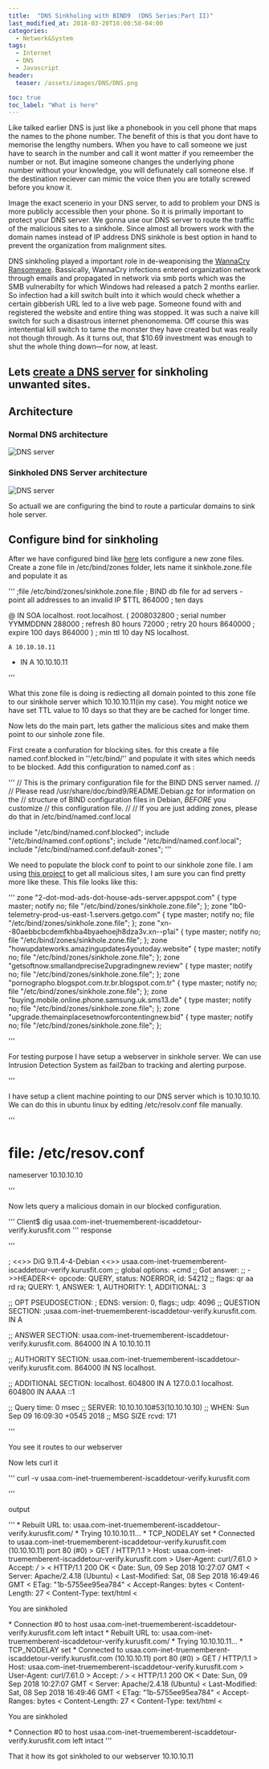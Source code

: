 ```yaml
---
title:  "DNS Sinkholing with BIND9  (DNS Series:Part II)"
last_modified_at: 2018-03-20T16:00:58-04:00
categories:
  - Network&System
tags:
  - Internet
  - DNS
  - Javascript
header:
  teaser: /assets/images/DNS/DNS.png

toc: true
toc_label: "What is here"
---
```



Like talked earlier DNS is just like a phonebook in you cell phone that maps the names to the phone number. The benefit of this is that you dont have to memorise the lengthy numbers. When you have to call someone we just have to search in the number and call it wont matter if you remeember the number or not. But imagine someone changes the underlying phone number without your knowledge, you will defiunately call someone else. If the destination reciever can mimic the voice then you are totally screwed before you know it.

Image the exact scenerio  in your DNS server, to add to problem your DNS is more publicly accessible then your phone. So it is primally important to protect your DNS server. We gonna use our DNS server to route the traffic of the malicious sites to a sinkhole. Since almost all browers work with the domain names instead of IP address DNS sinkhole is best option in hand to prevent the organization from malignment sites.  

DNS sinkholing played a important role in de-weaponising the [WannaCry Ransomware](https://en.wikipedia.org/wiki/WannaCry_ransomware_attack). Bassically, WannaCry infections entered organization network through emails and propagated in network via smb ports which was the SMB vulnerabilty for which Windows had released a patch 2 months earlier. So infection had a kill switch built into it which would check whether a certain gibberish URL led to a live web page. Someone found with and registered the website and entire thing was stopped. It was such a naive kill switch for such a disastrous internet phenonomema. Off course this was intentential kill switch to tame the monster they have created but was really not though through. As it turns out, that $10.69 investment was enough to shut the whole thing down—for now, at least. 

## Lets [create a DNS server](http://bikramdhoju.com.np/network&system/DNS-Series-2/) for sinkholing unwanted sites.

## Architecture

### Normal DNS architecture
![DNS server ](/assets/images/DNS3/NormalDNS.png)

### Sinkholed DNS Server architecture
![DNS server](/assets/images/DNS3/DNSSinkhole.png)



So actuall we are configuring the bind to route a particular domains to sink hole server.

## Configure bind for sinkholing

After we have configured bind like [here](http://bikramdhoju.com.np/network&system/DNS-Series-2/) lets configure a new zone files.
Create a zone file in /etc/bind/zones folder, lets name it sinkhole.zone.file and populate it as 

'''
;file /etc/bind/zones/sinkhole.zone.file
; BIND db file for ad servers - point all addresses to an invalid IP
$TTL  864000  ; ten days

@       IN      SOA     localhost.      root.localhost. (
                        2008032800       ; serial number YYMMDDNN
                        288000   ; refresh  80 hours
                        72000    ; retry    20 hours
                        8640000  ; expire  100 days
                        864000 ) ; min ttl  10 day
                NS      localhost.

    A 10.10.10.11

*   IN      A       10.10.10.11

'''

What this zone file is doing is rediecting all domain pointed to this zone file to our sinkhole server which 10.10.10.11(in  my case). You might notice we have set TTL value to 10 days so that they are be cached for longer time.

Now lets do the main part, lets gather the malicious sites and make them point to our sinhole zone file.

First create  a confuration for blocking sites. for this create a file named.conf.blocked in ''/etc/bind/''  and populate it with sites which needs to be blocked. Add this configuration to named.conf as :

'''
// This is the primary configuration file for the BIND DNS server named.
//
// Please read /usr/share/doc/bind9/README.Debian.gz for information on the 
// structure of BIND configuration files in Debian, *BEFORE* you customize 
// this configuration file.
//
// If you are just adding zones, please do that in /etc/bind/named.conf.local

include "/etc/bind/named.conf.blocked";
include "/etc/bind/named.conf.options";
include "/etc/bind/named.conf.local";
include "/etc/bind/named.conf.default-zones";
'''


 We need to populate the block conf to point to our sinkhole zone file. I am using [this project](https://github.com/oznu/dns-zone-blacklist) to get all malicious sites, I am sure you can find pretty more like these. This file looks like this:

'''
zone "2-dot-mod-ads-dot-house-ads-server.appspot.com" { type master; notify no; file "/etc/bind/zones/sinkhole.zone.file"; };
zone "lb0-telemetry-prod-us-east-1.servers.getgo.com" { type master; notify no; file "/etc/bind/zones/sinkhole.zone.file"; };
zone "xn--80aebbcbcdemfkhba4byaehoejh8dza3v.xn--p1ai" { type master; notify no; file "/etc/bind/zones/sinkhole.zone.file"; };
zone "howupdateworks.amazingupdates4youtoday.website" { type master; notify no; file "/etc/bind/zones/sinkhole.zone.file"; };
zone "getsoftnow.smallandprecise2upgradingnew.review" { type master; notify no; file "/etc/bind/zones/sinkhole.zone.file"; };
zone "pornographo.blogspot.com.tr.br.blogspot.com.tr" { type master; notify no; file "/etc/bind/zones/sinkhole.zone.file"; };
zone "buying.mobile.online.phone.samsung.uk.sms13.de" { type master; notify no; file "/etc/bind/zones/sinkhole.zone.file"; };
zone "upgrade.themainplacesetnowforcontentingnew.bid" { type master; notify no; file "/etc/bind/zones/sinkhole.zone.file"; };

'''

For testing purpose I have setup a webserver in sinkhole server. We can use Intrusion Detection System as fail2ban to tracking and alerting purpose.

'''

I have setup a client machine pointing to our DNS server which is 10.10.10.10. We can do this in ubuntu linux by editing /etc/resolv.conf file manually.

'''
  # file: /etc/resov.conf

nameserver 10.10.10.10 

'''

Now lets query a malicious domain in our blocked configuration.

'''
Client$ dig usaa.com-inet-truememberent-iscaddetour-verify.kurusfit.com
'''
response

'''


; <<>> DiG 9.11.4-4-Debian <<>> usaa.com-inet-truememberent-iscaddetour-verify.kurusfit.com
;; global options: +cmd
;; Got answer:
;; ->>HEADER<<- opcode: QUERY, status: NOERROR, id: 54212
;; flags: qr aa rd ra; QUERY: 1, ANSWER: 1, AUTHORITY: 1, ADDITIONAL: 3

;; OPT PSEUDOSECTION:
; EDNS: version: 0, flags:; udp: 4096
;; QUESTION SECTION:
;usaa.com-inet-truememberent-iscaddetour-verify.kurusfit.com. IN  A

;; ANSWER SECTION:
usaa.com-inet-truememberent-iscaddetour-verify.kurusfit.com. 864000 IN A 10.10.10.11

;; AUTHORITY SECTION:
usaa.com-inet-truememberent-iscaddetour-verify.kurusfit.com. 864000 IN NS localhost.

;; ADDITIONAL SECTION:
localhost.    604800  IN  A 127.0.0.1
localhost.    604800  IN  AAAA  ::1

;; Query time: 0 msec
;; SERVER: 10.10.10.10#53(10.10.10.10)
;; WHEN: Sun Sep 09 16:09:30 +0545 2018
;; MSG SIZE  rcvd: 171

'''

You see it routes to our webserver

Now lets curl it 

'''
curl -v usaa.com-inet-truememberent-iscaddetour-verify.kurusfit.com

'''

output 

'''
    * Rebuilt URL to: usaa.com-inet-truememberent-iscaddetour-verify.kurusfit.com/
    *   Trying 10.10.10.11...
    * TCP_NODELAY set
    * Connected to usaa.com-inet-truememberent-iscaddetour-verify.kurusfit.com (10.10.10.11) port 80 (#0)
    > GET / HTTP/1.1
    > Host: usaa.com-inet-truememberent-iscaddetour-verify.kurusfit.com
    > User-Agent: curl/7.61.0
    > Accept: */*
    > 
    < HTTP/1.1 200 OK
    < Date: Sun, 09 Sep 2018 10:27:07 GMT
    < Server: Apache/2.4.18 (Ubuntu)
    < Last-Modified: Sat, 08 Sep 2018 16:49:46 GMT
    < ETag: "1b-5755ee95ea784"
    < Accept-Ranges: bytes
    < Content-Length: 27
    < Content-Type: text/html
    < 
    <p> You are sinkholed </p>
    * Connection #0 to host usaa.com-inet-truememberent-iscaddetour-verify.kurusfit.com left intact
    * Rebuilt URL to: usaa.com-inet-truememberent-iscaddetour-verify.kurusfit.com/
    *   Trying 10.10.10.11...
    * TCP_NODELAY set
    * Connected to usaa.com-inet-truememberent-iscaddetour-verify.kurusfit.com (10.10.10.11) port 80 (#0)
    > GET / HTTP/1.1
    > Host: usaa.com-inet-truememberent-iscaddetour-verify.kurusfit.com
    > User-Agent: curl/7.61.0
    > Accept: */*
    > 
    < HTTP/1.1 200 OK
    < Date: Sun, 09 Sep 2018 10:27:07 GMT
    < Server: Apache/2.4.18 (Ubuntu)
    < Last-Modified: Sat, 08 Sep 2018 16:49:46 GMT
    < ETag: "1b-5755ee95ea784"
    < Accept-Ranges: bytes
    < Content-Length: 27
    < Content-Type: text/html
    < 
    <p> You are sinkholed </p>
    * Connection #0 to host usaa.com-inet-truememberent-iscaddetour-verify.kurusfit.com left intact
'''


That it how its got sinkholed to our webserver 10.10.10.11



